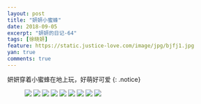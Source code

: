 ```yaml
---
layout: post
title: "妍妍小蜜蜂"
date: 2018-09-05
excerpt: "妍妍的日记-64"
tags: [徐晓妍]
feature: https://static.justice-love.com/image/jpg/bjfj1.jpg
yan: true
comments: true
---
```

妍妍穿着小蜜蜂在地上玩，好萌好可爱
{: .notice}
<figure>
    <img src="{{ site.staticUrl }}/yanyan/image/xiaomifeng1.jpg?imageMogr2/auto-orient" />
    <img src="{{ site.staticUrl }}/yanyan/image/xiaomifeng2.jpg?imageMogr2/auto-orient" />
    <img src="{{ site.staticUrl }}/yanyan/image/xiaomifeng3.jpg?imageMogr2/auto-orient" />
    <img src="{{ site.staticUrl }}/yanyan/image/xiaomifeng4.jpg?imageMogr2/auto-orient" />
    <img src="{{ site.staticUrl }}/yanyan/image/xiaomifeng5.jpg?imageMogr2/auto-orient" />
    <img src="{{ site.staticUrl }}/yanyan/image/xiaomifeng6.jpg?imageMogr2/auto-orient" />
    <img src="{{ site.staticUrl }}/yanyan/image/xiaomifeng7.jpg?imageMogr2/auto-orient" />
    <img src="{{ site.staticUrl }}/yanyan/image/xiaomifeng8.jpg?imageMogr2/auto-orient" />
    <img src="{{ site.staticUrl }}/yanyan/image/xiaomifeng9.jpg?imageMogr2/auto-orient" />
</figure>
